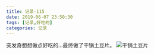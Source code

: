 ```yaml
---
title: 记录-115
date: 2019-06-07 23:50:30
tags: [记录,好吃的]
categories: 记录
---
```

突发奇想想做点好吃的...最终做了干锅土豆片。
![干锅土豆片](/img/记录115-1.jpg)